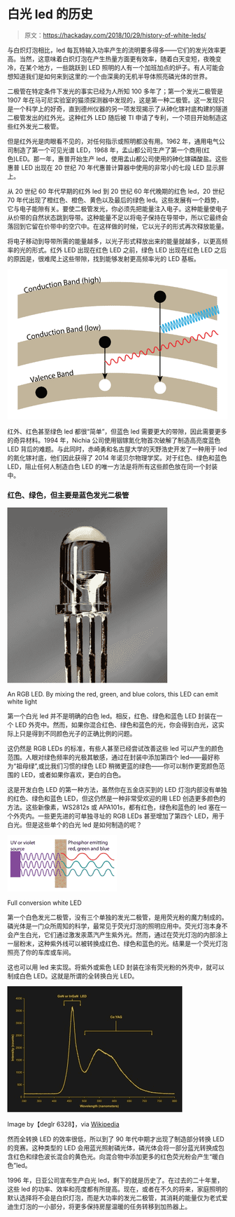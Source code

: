 # 白光 led 的历史

> 原文：<https://hackaday.com/2018/10/29/history-of-white-leds/>

与白炽灯泡相比，led 每瓦特输入功率产生的流明要多得多——它们的发光效率更高。当然，这意味着白炽灯泡在产生热量方面更有效率，随着白天变短，夜晚变冷，在某个地方，一些跳跃到 LED 照明的人有一个加班加点的炉子。有人可能会想知道我们是如何来到这里的:一个由深奥的无机半导体照亮磷光体的世界。

二极管在特定条件下发光的事实已经为人所知 100 多年了；第一个发光二极管是 1907 年在马可尼实验室的猫须探测器中发现的，这是第一种二极管。这一发现只是一个科学上的好奇，直到德州仪器的另一项发现揭示了从砷化镓衬底构建的隧道二极管发出的红外光。这种红外 LED 随后被 TI 申请了专利，一个项目开始制造这些红外发光二极管。

但是红外光是肉眼看不见的，对任何指示或照明都没有用。1962 年，通用电气公司制造了第一个可见光谱 LED，1968 年，孟山都公司生产了第一个商用(红色)LED。那一年，惠普开始生产 led，使用孟山都公司使用的砷化镓磷酸盐。这些惠普 LED 出现在 20 世纪 70 年代惠普计算器中使用的非常小的七段 LED 显示屏上。

从 20 世纪 60 年代早期的红外 led 到 20 世纪 60 年代晚期的红色 led，20 世纪 70 年代出现了橙红色、橙色、黄色以及最后的绿色 led。这些发展有一个趋势，它与电子能隙有关。要使二极管发光，你必须先把能量注入电子。这种能量使电子从价带的自然状态跳到导带。这种能量不足以将电子保持在导带中，所以它最终会落回到它留在价带中的空穴中。在这样做的时候，它以光子的形式再次释放能量。

将电子移动到导带所需的能量越多，以光子形式释放出来的能量就越多，以更高频率的光的形式。红外 LED 出现在红色 LED 之前，绿色 LED 出现在红色 LED 之后的原因是，很难爬上这些带隙，找到能够发射更高频率光的 LED 基板。

[![](img/fb02c689454aec176e79747d4e93eeac.png)](https://hackaday.com/wp-content/uploads/2018/10/conductionvalence.png)

红外、红色甚至绿色 led 都很“简单”，但蓝色 led 需要更大的带隙，因此需要更多的奇异材料。1994 年，Nichia 公司使用铟镓氮化物首次破解了制造高亮度蓝色 LED 背后的难题。与此同时，赤崎勇和名古屋大学的天野浩史开发了一种用于 led 的氮化镓衬底，他们因此获得了 2014 年诺贝尔物理学奖。对于红色、绿色和蓝色 LED，阻止任何人制造白色 LED 的唯一方法是将所有这些颜色放在同一个封装中。

### 红色、绿色，但主要是蓝色发光二极管

[![](img/240c7a9f985489bbb041cfb69a78e4cd.png)](https://hackaday.com/wp-content/uploads/2018/10/rgb-led.jpg)

An RGB LED. By mixing the red, green, and blue colors, this LED can emit white light

第一个白光 led 并不是明确的白色 led。相反，红色、绿色和蓝色 LED 封装在一个 LED 外壳中。然而，如果你混合红色、绿色和蓝色的光，你会得到白光，这实际上只是得到不同颜色光子的正确比例的问题。

这仍然是 RGB LEDs 的标准，有些人甚至已经尝试改善这些 led 可以产生的颜色范围。人眼对绿色频率的光极其敏感，通过在封装中添加第四个 led——最好称为“祖母绿”,或比我们习惯的绿色 LED 稍微更蓝的绿色——你可以制作更宽颜色范围的 LED，或者如果你喜欢，更白的白色。

这是开发白色 LED 的第一种方法，虽然你在五金店买到的 LED 灯泡内部没有单独的红色、绿色和蓝色 LED，但这仍然是一种非常受欢迎的用 LED 创造更多颜色的方法。这些新像素，WS2812s 或 APA101s，都有红色，绿色和蓝色的 led 塞在一个外壳内。一些更先进的可单独寻址的 RGB LEDs 甚至增加了第四个 LED，用于白光。但是这些单个的白光 led 是如何制造的呢？

![](img/e8ddfae4c3648df15ff865c19f539a42.png)

Full conversion white LED

第一个白色发光二极管，没有三个单独的发光二极管，是用荧光粉的魔力制成的。磷光体是一门众所周知的科学，最常见于荧光灯泡的照明应用中。荧光灯泡本身不会产生白光，它们通过激发汞蒸汽产生紫外光。然而，通过在荧光灯泡的内部涂上一层粉末，这种紫外线可以被转换成红色、绿色和蓝色的光。结果是一个荧光灯泡照亮了你的车库或车间。

这也可以用 led 来实现。将紫外或紫色 LED 封装在涂有荧光粉的外壳中，就可以制成白色 LED。这就是所谓的全转换白光 LED。

[![](img/7483813321411fa407a7df94b38a0e0e.png)](https://hackaday.com/wp-content/uploads/2018/10/white_led.jpg)

Image by【deglr 6328】，via [Wikipedia](https://commons.wikimedia.org/wiki/File:White_LED.png)

然而全转换 LED 的效率很低，所以到了 90 年代中期才出现了制造部分转换 LED 的竞赛。这种类型的 LED 会用蓝光照射磷光体，磷光体会将一部分蓝光转换成包含红色和绿色波长混合的黄色光。向混合物中添加更多的红色荧光粉会产生“暖白色”led。

1996 年，日亚公司宣布生产白光 led，剩下的就是历史了。在过去的二十年里，这些 led 的功率、效率和亮度都有所提高。现在，或者在不久的将来，家庭照明的默认选择将不会是白炽灯泡，而是大功率的发光二极管，其消耗的能量仅为老式爱迪生灯泡的一小部分，将更多保持房屋温暖的任务转移到加热器上。